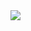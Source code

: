 
<img style="float: left;" src="https://raw.githubusercontent.com/Cherry-Pie/Jarboe/docs/assets/jarboe.png">